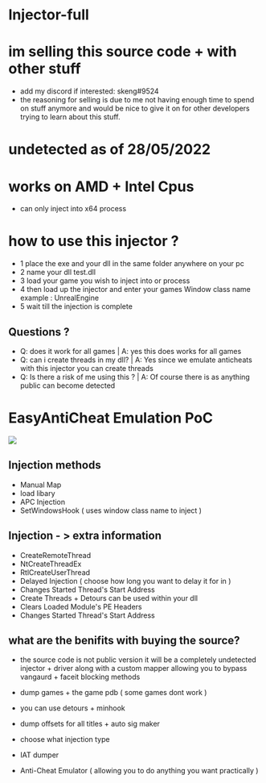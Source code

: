# Injector-full

# im selling this source code + with other stuff  
- add my discord if interested: skeng#9524
- the reasoning for selling is due to me not having enough time to spend on stuff anymore and would be nice to give it on for other developers trying to learn about this stuff.

# undetected as of 28/05/2022

# works on AMD + Intel Cpus
- can only inject into x64 process

# how to use this injector ?
- 1 place the exe and your dll in the same folder anywhere on your pc
- 2 name your dll test.dll
- 3 load your game you wish to inject into or process
- 4 then load up the injector and enter your games Window class name example : UnrealEngine
- 5 wait till the injection is complete



## Questions ?
- Q: does it work for all games | A: yes this does works for all games 
- Q: can i create threads in my dll? | A: Yes since we emulate anticheats with this injector you can create threads
- Q: Is there a risk of me using this ? | A: Of course there is as anything public can become detected 



# EasyAntiCheat Emulation PoC
<img src=https://media.discordapp.net/attachments/978564562620129340/979520305808687114/unknown.png>


## Injection methods 
- Manual Map
- load libary
- APC Injection
- SetWindowsHook ( uses window class name to inject )


## Injection - > extra information
- CreateRemoteThread
- NtCreateThreadEx
- RtlCreateUserThread
- Delayed Injection ( choose how long you want to delay it for in )
- Changes Started Thread's Start Address
- Create Threads + Detours can be used within your dll
- Clears Loaded Module's PE Headers
- Changes Started Thread's Start Address



## what are the benifits with buying the source?
- the source code is not public version it will be a completely undetected injector + driver along with a custom mapper allowing you to bypass vangaurd + faceit blocking methods 

- dump games + the game pdb ( some games dont work )
- you can use detours + minhook
- dump offsets for all titles + auto sig maker
- choose what injection type
- IAT dumper
- Anti-Cheat Emulator ( allowing you to do anything you want practically )


